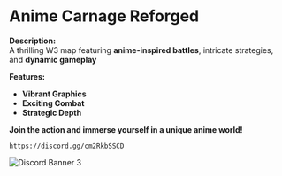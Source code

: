 # Anime Carnage Reforged

**Description:**  
A thrilling W3 map featuring **anime-inspired battles**, intricate strategies, and **dynamic gameplay**

**Features:**  
- **Vibrant Graphics**  
- **Exciting Combat**  
- **Strategic Depth**  

**Join the action and immerse yourself in a unique anime world!**
```
https://discord.gg/cm2RkbSSCD
```

![Discord Banner 3](https://discord.com/api/guilds/1265059821439287369/widget.png?style=banner3)
